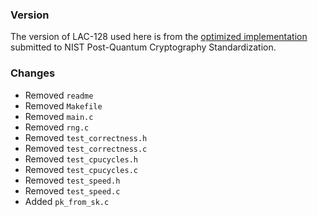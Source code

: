 ### Version

The version of LAC-128 used here is from the [optimized implementation](https://csrc.nist.gov/CSRC/media/Projects/Post-Quantum-Cryptography/documents/round-2/submissions/LAC-Round2.zip) submitted to NIST Post-Quantum Cryptography Standardization.

### Changes

- Removed `readme`
- Removed `Makefile`
- Removed `main.c`
- Removed `rng.c`
- Removed `test_correctness.h`
- Removed `test_correctness.c`
- Removed `test_cpucycles.h`
- Removed `test_cpucycles.c`
- Removed `test_speed.h`
- Removed `test_speed.c`
- Added `pk_from_sk.c`
